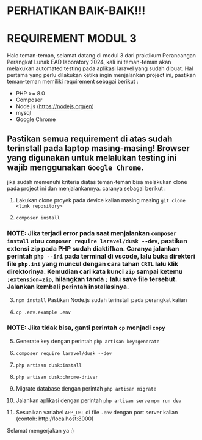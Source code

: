 # PERHATIKAN BAIK-BAIK!!!

# REQUIREMENT MODUL 3
Halo teman-teman, selamat datang di modul 3 dari praktikum Perancangan Perangkat Lunak EAD laboratory 2024, kali ini teman-teman akan melakukan automated testing pada aplikasi laravel yang sudah dibuat. Hal pertama yang perlu dilakukan ketika ingin menjalankan project ini, pastikan teman-teman memiliki requirement sebagai berikut :

- PHP >= 8.0
- Composer
- Node.js (https://nodejs.org/en)
- mysql
- Google Chrome

## Pastikan semua requirement di atas sudah terinstall pada laptop masing-masing! Browser yang digunakan untuk melalukan testing ini wajib menggunakan `Google Chrome`.

jika sudah memenuhi kriteria diatas teman-teman bisa melakukan clone pada project ini dan menjalankannya. caranya sebagai berikut :

1. Lakukan clone proyek pada device kalian masing masing `git clone <link repository>` 

2. `composer install`

### NOTE: Jika terjadi error pada saat menjalankan `composer install` atau `composer require laravel/dusk --dev`, pastikan extensi zip pada PHP sudah diaktifkan. Caranya jalankan perintah `php --ini` pada terminal di vscode, lalu buka direktori file `php.ini` yang muncul dengan cara tahan `CRTL` lalu klik direktorinya. Kemudian cari kata kunci `zip` sampai ketemu `;extension=zip`, hilangkan tanda `;` lalu save file tersebut. Jalankan kembali perintah installasinya.

3. `npm install` Pastikan Node.js sudah terinstall pada perangkat kalian

4. `cp .env.example .env`

### NOTE: Jika tidak bisa, ganti perintah `cp` menjadi `copy`

5. Generate key dengan perintah `php artisan key:generate`

6. `composer require laravel/dusk --dev`

7. `php artisan dusk:install`

8. `php artisan dusk:chrome-driver`

9. Migrate database dengan perintah 
`php artisan migrate`

10. Jalankan aplikasi dengan perintah 
`php artisan serve`
`npm run dev`

11. Sesuaikan variabel `APP_URL` di file `.env` dengan port server kalian (contoh: http://localhost:8000)

Selamat mengerjakan ya :)
